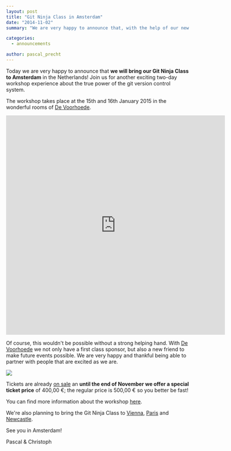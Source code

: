 ```yaml
---
layout: post
title: "Git Ninja Class in Amsterdam"
date: "2014-11-02"
summary: "We are very happy to announce that, with the help of our new partner De Voorhoede, we'll bring our Git Ninja Class to Amsterdam in January 2015!"

categories: 
  - announcements

author: pascal_precht
---
```


Today we are very happy to announce that **we will bring our Git Ninja Class to Amsterdam** in the Netherlands! Join us for another exciting two-day workshop experience about the true power of the git version control system.

The workshop takes place at the 15th and 16th January 2015 in the wonderful rooms of [De Voorhoede](http://voorhoede.nl/).

<iframe src="https://www.google.com/maps/embed?pb=!1m14!1m8!1m3!1d9749.511056666828!2d4.849627543393834!3d52.34543346004582!3m2!1i1024!2i768!4f13.1!3m3!1m2!1s0x47c5e21d502d2d59%3A0x908032e046a111ed!2sRijnsburgstraat+9%2C+1059+AT+Amsterdam%2C+The+Netherlands!5e0!3m2!1sen!2sde!4v1414964290788" width="600" height="600" frameborder="0" style="border:0"></iframe>

Of course, this wouldn't be possible without a strong helping hand. With [De Voorhoede](http://voorhoede.nl/) we not only have a first class sponsor, but also a new friend to make future events possible. We are very happy and thankful being able to partner with people that are excited as we are.

<a href="http://voorhoede.nl"><img style="max-width: 30%;" src="http://voorhoede.nl/assets/images/logo.svg"></a>

Tickets are already [on sale](http://www.eventbrite.de/e/git-ninja-class-amsterdam-tickets-14095519077?aff=eorg) an **until the end of November we offer a special ticket price** of 400,00 €; the regular price is 500,00 € so you better be fast!

You can find more information about the workshop [here](http://www.eventbrite.de/e/git-ninja-class-amsterdam-tickets-14095519077?aff=eorg).

We're also planning to bring the Git Ninja Class to [Vienna](http://thoughtram.us8.list-manage.com/subscribe?u=dfbb1507fbced5a20d9dc5698&id=6114f2e898), [Paris](http://thoughtram.us8.list-manage1.com/subscribe?u=dfbb1507fbced5a20d9dc5698&id=e81307be35) and [Newcastle](http://thoughtram.us8.list-manage1.com/subscribe?u=dfbb1507fbced5a20d9dc5698&id=cb4d787d69).

See you in Amsterdam!

Pascal & Christoph
